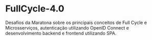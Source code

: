 # FullCycle-4.0
Desafios da Maratona sobre os principais conceitos de Full Cycle e Microsserviços, autenticação utilizando OpenID Connect e desenvolvimento backend e frontend utilizando SPA.
